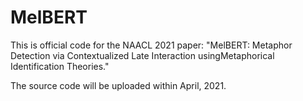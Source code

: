 # MelBERT
This is official code for the NAACL 2021 paper: "MelBERT: Metaphor Detection via Contextualized Late Interaction usingMetaphorical Identification Theories."

The source code will be uploaded within April, 2021.
